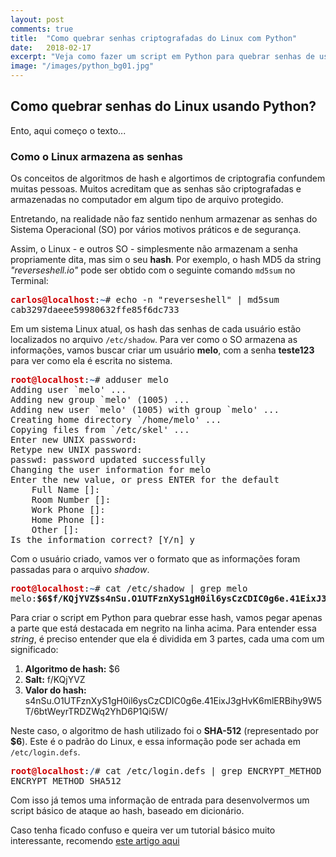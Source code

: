 ```yaml
---
layout: post
comments: true
title:  "Como quebrar senhas criptografadas do Linux com Python"
date:   2018-02-17
excerpt: "Veja como fazer um script em Python para quebrar senhas de usuários do Linux"
image: "/images/python_bg01.jpg"
---
```


## Como quebrar senhas do Linux usando Python?

Ento, aqui começo o texto...

### Como o Linux armazena as senhas

Os conceitos de algoritmos de hash e algortimos de criptografia confundem muitas pessoas. Muitos acreditam que as senhas são criptografadas e armazenadas no computador em algum tipo de arquivo protegido.

Entretando, na realidade não faz sentido nenhum armazenar as senhas do Sistema Operacional (SO) por vários motivos práticos e de segurança.

Assim, o Linux - e outros SO - simplesmente não armazenam a senha propriamente dita, mas sim o seu **hash**. Por exemplo, o hash MD5 da string *"reverseshell.io"* pode ser obtido com o seguinte comando `md5sum` no Terminal:

<pre><font color="#CC0000"><b>carlos@localhost</b></font>:<font color="#3465A4"><b>~</b></font># echo -n "reverseshell" | md5sum
cab3297daeee59980632ffe85f6dc733  
</pre>

Em um sistema Linux atual, os hash das senhas de cada usuário estão localizados no arquivo `/etc/shadow`. Para ver como o SO armazena as informações, vamos buscar criar um usuário **melo**, com a senha **teste123** para ver como ela é escrita no sistema.

<pre><font color="#CC0000"><b>root@localhost</b></font>:<font color="#3465A4"><b>~</b></font># adduser melo
Adding user `melo&apos; ...
Adding new group `melo&apos; (1005) ...
Adding new user `melo&apos; (1005) with group `melo&apos; ...
Creating home directory `/home/melo&apos; ...
Copying files from `/etc/skel&apos; ...
Enter new UNIX password: 
Retype new UNIX password: 
passwd: password updated successfully
Changing the user information for melo
Enter the new value, or press ENTER for the default
	Full Name []: 
	Room Number []: 
	Work Phone []: 
	Home Phone []: 
	Other []: 
Is the information correct? [Y/n] y
</pre>

Com o usuário criado, vamos ver o formato que as informações foram passadas para o arquivo *shadow*.
<pre>
<font color="#CC0000"><b>root@localhost</b></font>:<font color="#3465A4"><b>~</b></font># cat /etc/shadow | grep melo
melo:<b>$6$f/KQjYVZ$s4nSu.O1UTFznXyS1gH0il6ysCzCDIC0g6e.41EixJ3gHvK6mlERBihy9W5T/6btWeyrTRDZWq2YhD6P1Qi5W/</b>:17580:0:99999:7:::
</pre>

Para criar o script em Python para quebrar esse hash, vamos pegar apenas a parte que está destacada em negrito na linha acima. Para entender essa *string*, é preciso entender que ela é dividida em 3 partes, cada uma com um significado:

1. **Algoritmo de hash:** $6
2. **Salt:** f/KQjYVZ
3. **Valor do hash:** s4nSu.O1UTFznXyS1gH0il6ysCzCDIC0g6e.41EixJ3gHvK6mlERBihy9W5T/6btWeyrTRDZWq2YhD6P1Qi5W/

Neste caso, o algoritmo de hash utilizado foi o **SHA-512** (representado por **$6**). Este é o padrão do Linux, e essa informação pode ser achada em `/etc/login.defs`.

<pre><font color="#CC0000"><b>root@localhost</b></font>:<font color="#3465A4"><b>/</b></font># cat /etc/login.defs | grep ENCRYPT_METHOD
ENCRYPT_METHOD SHA512
</pre>

Com isso já temos uma informação de entrada para desenvolvermos um script básico de ataque ao hash, baseado em dicionário.

Caso tenha ficado confuso e queira ver um tutorial básico muito interessante, recomendo [este artigo aqui](https://www.vivaolinux.com.br/artigo/Armazenamento-de-senhas-no-Linux?pagina=1)


